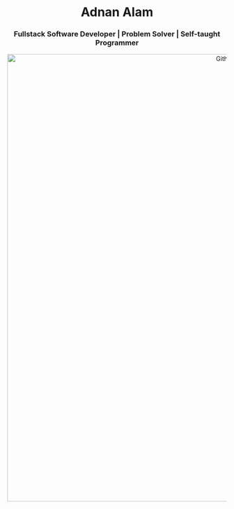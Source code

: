 <h1 align="center">Adnan Alam</h1>
<h3 align="center">Fullstack Software Developer | Problem Solver | Self-taught Programmer  </h3>

<p align="center"><img src="https://github-readme-stats.vercel.app/api?username=adnan-alam&theme=gotham&show_icons=true&include_all_commits=true&count_private=true&hide=issues" width="1024" alt="Github Stats"> </p>
